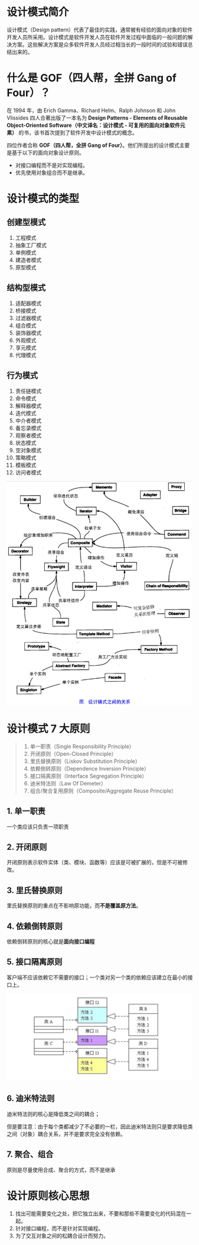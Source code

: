 # 设计模式简介

设计模式（Design pattern）代表了最佳的实践，通常被有经验的面向对象的软件开发人员所采用。设计模式是软件开发人员在软件开发过程中面临的一般问题的解决方案。这些解决方案是众多软件开发人员经过相当长的一段时间的试验和错误总结出来的。

# 什么是 GOF（四人帮，全拼 Gang of Four）？

在 1994 年，由 Erich Gamma、Richard Helm、Ralph Johnson 和 John Vlissides 四人合著出版了一本名为 **Design Patterns - Elements of Reusable Object-Oriented Software（中文译名：设计模式 - 可复用的面向对象软件元素）** 的书，该书首次提到了软件开发中设计模式的概念。

四位作者合称 **GOF（四人帮，全拼 Gang of Four）**。他们所提出的设计模式主要是基于以下的面向对象设计原则。

* 对接口编程而不是对实现编程。
* 优先使用对象组合而不是继承。

# 设计模式的类型

## 创建型模式

1. 工程模式
2. 抽象工厂模式
3. 单例模式
4. 建造者模式
5. 原型模式

## 结构型模式

1. 适配器模式
2. 桥接模式
3. 过滤器模式
4. 组合模式
5. 装饰器模式
6. 外观模式
7. 享元模式
8. 代理模式

## 行为模式

1. 责任链模式
2. 命令模式
3. 解释器模式
4. 迭代模式
5. 中介者模式
6. 备忘录模式
7. 观察者模式
8. 状态模式
9. 空对象模式
10. 策略模式
11. 模板模式
12. 访问者模式

![img](image/the-relationship-between-design-patterns.jpg)



# 设计模式 7 大原则

> 1. 单一职责（Single Responsibility Principle）
> 2. 开闭原则（Open-Closed Principle）
> 3. 里氏替换原则（Liskov Substitution Principle）
> 4. 依赖倒转原则（Dependence Inversion Principle）
> 5. 接口隔离原则（Interface Segregation Principle）
> 6. 迪米特法则（Law Of Demeter）
> 7. 组合/聚合复用原则（Composite/Aggregate Reuse Principle）

## 1. 单一职责

一个类应该只负责一项职责



## 2. 开闭原则

开闭原则表示软件实体（类、模块、函数等）应该是可被扩展的，但是不可被修改。



## 3. 里氏替换原则

里氏替换原则的重点在不影响原功能，而**不是覆盖原方法**。



## 4. 依赖倒转原则

依赖倒转原则的核心就是**面向接口编程**



## 5. 接口隔离原则

客户端不应该依赖它不需要的接口；一个类对另一个类的依赖应该建立在最小的接口上。

![img](image/v2-7611098e41bcfbf5113d978b47fc8466_720w.png)



## 6. 迪米特法则

迪米特法则的核心是降低类之间的耦合；

但是要注意：由于每个类都减少了不必要的一栏，因此迪米特法则只是要求降低类之间（对象）耦合关系，并不是要求完全没有依赖。



## 7. 聚合、组合

原则是尽量使用合成、聚合的方式，而不是继承



# 设计原则核心思想

1. 找出可能需要变化之处，把它独立出来，不要和那些不需要变化的代码混在一起。
2. 针对接口编程，而不是针对实现编程。
3. 为了交互对象之间的松耦合设计而努力。